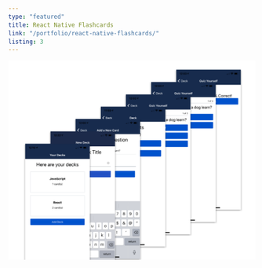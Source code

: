 ```yaml
---
type: "featured"
title: React Native Flashcards
link: "/portfolio/react-native-flashcards/"
listing: 3
---
```


![React Native featured image](featured-reactnative.png)
